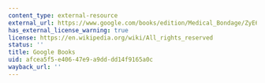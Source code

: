 ```yaml
---
content_type: external-resource
external_url: https://www.google.com/books/edition/Medical_Bondage/ZyE6DwAAQBAJ?hl=en&gbpv=1
has_external_license_warning: true
license: https://en.wikipedia.org/wiki/All_rights_reserved
status: ''
title: Google Books
uid: afcea5f5-e406-47e9-a9dd-dd14f9165a0c
wayback_url: ''
---
```


